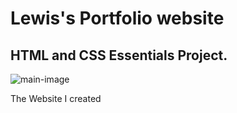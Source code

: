 # Lewis's Portfolio website

## HTML and CSS Essentials Project.

![main-image](images/read-me-main-image.jpg)

The Website I created 